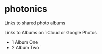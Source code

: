 # photonics
Links to shared photo albums

Links to Albums on `iCloud or Google Photos
- 1 Album One
- 2 Album Two
`
